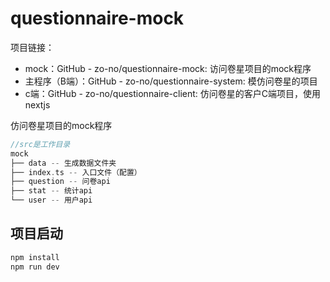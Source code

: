 # questionnaire-mock

项目链接：
- mock：GitHub - zo-no/questionnaire-mock: 访问卷星项目的mock程序
- 主程序（B端）：GitHub - zo-no/questionnaire-system: 模仿问卷星的项目
- c端：GitHub - zo-no/questionnaire-client: 仿问卷星的客户C端项目，使用nextjs

仿问卷星项目的mock程序

```c
//src是工作目录
mock
├── data -- 生成数据文件夹
├── index.ts -- 入口文件（配置）
├── question -- 问卷api
├── stat -- 统计api
└── user -- 用户api
```

## 项目启动
```bash
npm install
npm run dev
```
